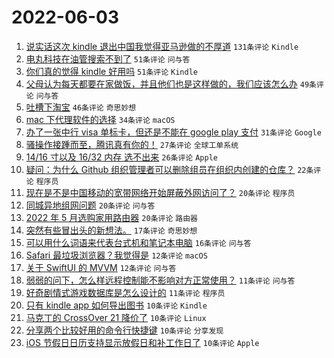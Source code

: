 # 2022-06-03

1. [说实话这次 kindle 退出中国我觉得亚马逊做的不厚道](https://www.v2ex.com/t/857070) `131条评论` `Kindle`
1. [电丸科技在油管搜索不到了](https://www.v2ex.com/t/857130) `51条评论` `问与答`
1. [你们真的觉得 kindle 好用吗](https://www.v2ex.com/t/857141) `51条评论` `Kindle`
1. [父母认为每天都要在家做饭，并且他们也是这样做的，我们应该怎么办](https://www.v2ex.com/t/857157) `49条评论` `问与答`
1. [吐槽下淘宝](https://www.v2ex.com/t/857116) `46条评论` `奇思妙想`
1. [mac 下代理软件的选择](https://www.v2ex.com/t/857123) `34条评论` `macOS`
1. [办了一张中行 visa 单标卡，但还是不能在 google play 支付](https://www.v2ex.com/t/857088) `31条评论` `Google`
1. [骚操作接踵而至，腾讯真有你的！](https://www.v2ex.com/t/857072) `27条评论` `全球工单系统`
1. [14/16 寸以及 16/32 内存 选不出来](https://www.v2ex.com/t/857079) `26条评论` `Apple`
1. [疑问：为什么 Github 组织管理者可以删除组员在组织内创建的仓库？](https://www.v2ex.com/t/857151) `22条评论` `程序员`
1. [现在是不是中国移动的宽带网络开始屏蔽外网访问了？](https://www.v2ex.com/t/857175) `20条评论` `程序员`
1. [同城异地组网问题](https://www.v2ex.com/t/857171) `20条评论` `问与答`
1. [2022 年 5 月选购家用路由器](https://www.v2ex.com/t/857132) `20条评论` `路由器`
1. [突然有些冒出头的新想法。](https://www.v2ex.com/t/857131) `17条评论` `奇思妙想`
1. [可以用什么词语来代表台式机和笔记本电脑](https://www.v2ex.com/t/857138) `16条评论` `问与答`
1. [Safari 最垃圾浏览器？我觉得是](https://www.v2ex.com/t/857110) `12条评论` `macOS`
1. [关于 SwiftUI 的 MVVM](https://www.v2ex.com/t/857084) `12条评论` `问与答`
1. [弱弱的问下，怎么样远程控制能不影响对方正常使用？](https://www.v2ex.com/t/857181) `11条评论` `问与答`
1. [好奇剧情式游戏数据库是怎么设计的](https://www.v2ex.com/t/857127) `11条评论` `程序员`
1. [只有 kindle app 如何导出图书](https://www.v2ex.com/t/857150) `10条评论` `Kindle`
1. [马克丁的 CrossOver 21 降价了](https://www.v2ex.com/t/857143) `10条评论` `Linux`
1. [分享两个比较好用的命令行快捷键](https://www.v2ex.com/t/857087) `10条评论` `分享发现`
1. [iOS 节假日日历支持显示放假日和补工作日了](https://www.v2ex.com/t/857085) `10条评论` `Apple`
